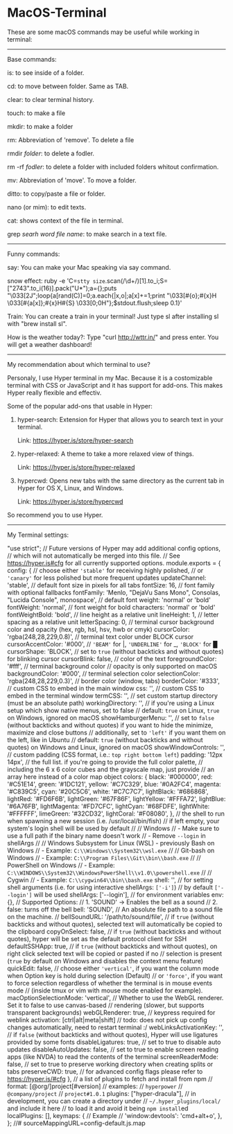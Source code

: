 # MacOS-Terminal

These are some macOS commands may be useful while working in terminal:

----------------------------------

Base commands:

is: to see inside of a folder.

cd: to move between folder. Same as TAB.

clear: to clear terminal history.

touch: to make a file

mkdir: to make a folder

rm: Abbreviation of 'remove'. To delete a file

rmdir *folder*: to delete a fodler.

rm -rf *fodler*: to delete a folder with included folders whitout confirmation.

mv: Abbreviation of 'move'. To move a folder.

ditto: to copy/paste a file or folder.

nano (or mim): to edit texts.

cat: shows context of the file in terminal.

grep *searh word* *file name*: to make search in a text file. 

----------------------------------

Funny commands:

say: You can make your Mac speaking via say command.

snow effect: ruby -e 'C=`stty size`.scan(/\d+/)[1].to_i;S=["2743".to_i(16)].pack("U*");a={};puts "\033[2J";loop{a[rand(C)]=0;a.each{|x,o|;a[x]+=1;print "\033[#{o};#{x}H \033[#{a[x]};#{x}H#{S} \033[0;0H"};$stdout.flush;sleep 0.1}'

Train: You can create a train in your terminal! Just type sl after installing sl with "brew install sl".

How is the weather today?: Type "curl http://wttr.in/" and press enter. You will get a weather dashboard!

----------------------------------

My recommendation about which terminal to use?

Personaly, I use Hyper terminal in my Mac. Because it is a costomizable terminal with CSS or JavaScript and it has support for add-ons.
This makes Hyper really flexible and effectiv. 

Some of the popular add-ons that usable in Hyper:

1) hyper-search: Extension for Hyper that allows you to search text in your terminal. 

   Link: https://hyper.is/store/hyper-search

2) hyper-relaxed: A theme to take a more relaxed view of things.

   Link: https://hyper.is/store/hyper-relaxed

3) hypercwd: Opens new tabs with the same directory as the current tab in Hyper for OS X, Linux, and Windows.

   Link: https://hyper.is/store/hypercwd


So recommend you to use Hyper.

----------------------------------

My Terminal settings:

"use strict";
// Future versions of Hyper may add additional config options,
// which will not automatically be merged into this file.
// See https://hyper.is#cfg for all currently supported options.
module.exports = {
    config: {
        // choose either `'stable'` for receiving highly polished,
        // or `'canary'` for less polished but more frequent updates
        updateChannel: 'stable',
        // default font size in pixels for all tabs
        fontSize: 16,
        // font family with optional fallbacks
        fontFamily: 'Menlo, "DejaVu Sans Mono", Consolas, "Lucida Console", monospace',
        // default font weight: 'normal' or 'bold'
        fontWeight: 'normal',
        // font weight for bold characters: 'normal' or 'bold'
        fontWeightBold: 'bold',
        // line height as a relative unit
        lineHeight: 1,
        // letter spacing as a relative unit
        letterSpacing: 0,
        // terminal cursor background color and opacity (hex, rgb, hsl, hsv, hwb or cmyk)
        cursorColor: 'rgba(248,28,229,0.8)',
        // terminal text color under BLOCK cursor
        cursorAccentColor: '#000',
        // `'BEAM'` for |, `'UNDERLINE'` for _, `'BLOCK'` for █
        cursorShape: 'BLOCK',
        // set to `true` (without backticks and without quotes) for blinking cursor
        cursorBlink: false,
        // color of the text
        foregroundColor: '#fff',
        // terminal background color
        // opacity is only supported on macOS
        backgroundColor: '#000',
        // terminal selection color
        selectionColor: 'rgba(248,28,229,0.3)',
        // border color (window, tabs)
        borderColor: '#333',
        // custom CSS to embed in the main window
        css: '',
        // custom CSS to embed in the terminal window
        termCSS: '',
        // set custom startup directory (must be an absolute path)
        workingDirectory: '',
        // if you're using a Linux setup which show native menus, set to false
        // default: `true` on Linux, `true` on Windows, ignored on macOS
        showHamburgerMenu: '',
        // set to `false` (without backticks and without quotes) if you want to hide the minimize, maximize and close buttons
        // additionally, set to `'left'` if you want them on the left, like in Ubuntu
        // default: `true` (without backticks and without quotes) on Windows and Linux, ignored on macOS
        showWindowControls: '',
        // custom padding (CSS format, i.e.: `top right bottom left`)
        padding: '12px 14px',
        // the full list. if you're going to provide the full color palette,
        // including the 6 x 6 color cubes and the grayscale map, just provide
        // an array here instead of a color map object
        colors: {
            black: '#000000',
            red: '#C51E14',
            green: '#1DC121',
            yellow: '#C7C329',
            blue: '#0A2FC4',
            magenta: '#C839C5',
            cyan: '#20C5C6',
            white: '#C7C7C7',
            lightBlack: '#686868',
            lightRed: '#FD6F6B',
            lightGreen: '#67F86F',
            lightYellow: '#FFFA72',
            lightBlue: '#6A76FB',
            lightMagenta: '#FD7CFC',
            lightCyan: '#68FDFE',
            lightWhite: '#FFFFFF',
            limeGreen: '#32CD32',
            lightCoral: '#F08080',
        },
        // the shell to run when spawning a new session (i.e. /usr/local/bin/fish)
        // if left empty, your system's login shell will be used by default
        //
        // Windows
        // - Make sure to use a full path if the binary name doesn't work
        // - Remove `--login` in shellArgs
        //
        // Windows Subsystem for Linux (WSL) - previously Bash on Windows
        // - Example: `C:\\Windows\\System32\\wsl.exe`
        //
        // Git-bash on Windows
        // - Example: `C:\\Program Files\\Git\\bin\\bash.exe`
        //
        // PowerShell on Windows
        // - Example: `C:\\WINDOWS\\System32\\WindowsPowerShell\\v1.0\\powershell.exe`
        //
        // Cygwin
        // - Example: `C:\\cygwin64\\bin\\bash.exe`
        shell: '',
        // for setting shell arguments (i.e. for using interactive shellArgs: `['-i']`)
        // by default `['--login']` will be used
        shellArgs: ['--login'],
        // for environment variables
        env: {},
        // Supported Options:
        //  1. 'SOUND' -> Enables the bell as a sound
        //  2. false: turns off the bell
        bell: 'SOUND',
        // An absolute file path to a sound file on the machine.
        // bellSoundURL: '/path/to/sound/file',
        // if `true` (without backticks and without quotes), selected text will automatically be copied to the clipboard
        copyOnSelect: false,
        // if `true` (without backticks and without quotes), hyper will be set as the default protocol client for SSH
        defaultSSHApp: true,
        // if `true` (without backticks and without quotes), on right click selected text will be copied or pasted if no
        // selection is present (`true` by default on Windows and disables the context menu feature)
        quickEdit: false,
        // choose either `'vertical'`, if you want the column mode when Option key is hold during selection (Default)
        // or `'force'`, if you want to force selection regardless of whether the terminal is in mouse events mode
        // (inside tmux or vim with mouse mode enabled for example).
        macOptionSelectionMode: 'vertical',
        // Whether to use the WebGL renderer. Set it to false to use canvas-based
        // rendering (slower, but supports transparent backgrounds)
        webGLRenderer: true,
        // keypress required for weblink activation: [ctrl|alt|meta|shift]
        // todo: does not pick up config changes automatically, need to restart terminal :/
        webLinksActivationKey: '',
        // if `false` (without backticks and without quotes), Hyper will use ligatures provided by some fonts
        disableLigatures: true,
        // set to true to disable auto updates
        disableAutoUpdates: false,
        // set to true to enable screen reading apps (like NVDA) to read the contents of the terminal
        screenReaderMode: false,
        // set to true to preserve working directory when creating splits or tabs
        preserveCWD: true,
        // for advanced config flags please refer to https://hyper.is/#cfg
    },
    // a list of plugins to fetch and install from npm
    // format: [@org/]project[#version]
    // examples:
    //   `hyperpower`
    //   `@company/project`
    //   `project#1.0.1`
    plugins: ["hyper-dracula"],
    // in development, you can create a directory under
    // `~/.hyper_plugins/local/` and include it here
    // to load it and avoid it being `npm install`ed
    localPlugins: [],
    keymaps: {
    // Example
    // 'window:devtools': 'cmd+alt+o',
    },
};
//# sourceMappingURL=config-default.js.map







